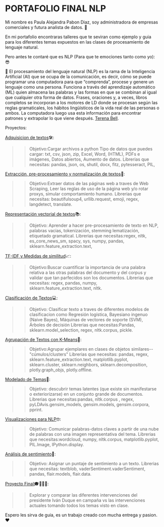 # PORTAFOLIO FINAL NLP

Mi nombre es Paula Alejandra Pabon Diaz, soy administradora de empresas comerciales y futura analista de datos. 👩

En mi portafolio encontraras talleres que te seviran como ejemplo y guia para los diferentes temas expuestos en las clases de procesamiento de lenguaje natural. 

Pero antes te contaré que es NLP (Para que te emociones tanto como yo): 😎

🚀 El procesamiento del lenguaje natural (NLP) es la rama de la Inteligencia Artificial (AI) que se ocupa de la comunicación, es decir, cómo se puede programar una computadora para que “comprenda”, procese y genere un lenguaje como una persona. Funciona a través del aprendizaje automático (ML) quien almacena las palabras y las formas en que se combinan al igual que cualquier otra forma de datos. Frases, oraciones y, a veces, libros completos se incorporan a los motores de LD donde se procesan según las reglas gramaticales, los hábitos lingüísticos de la vida real de las personas o ambos. La computadora luego usa esta información para encontrar patrones y extrapolar lo que viene después.
[Terena Bell](https://cio.com.mx/funciona-procesamiento-del-lenguaje-natural-en-inteligencia-artificial/).

  
Proyectos:

[Adquisicion de textos](https://github.com/Paulapabondiaz/NLP_PORTAFOLIO/blob/main/Taller%20N%C2%B0%202%20Leer%20archivos%20en%20Python)🛠️: 

>>Objetivo:Cargar archivos a python
>>Tipo de datos que puedes cargar: txt, csv, json, zip, Excel, Word, (HTML), PDFs e imágenes, Datos abiertos, Aumento de datos.
>>Librerias que necesitas: pandas, json, os, shutil, docx, fitz, pytesseract, PIL, 


[Extracción, pre-procesamiento y normalización de textos](https://github.com/Paulapabondiaz/NLP_PORTAFOLIO/blob/main/Taller%20N%C2%B03%20WebScraping)👷:

>>Objetivo:Extraer datos de las páginas web a traves de Web Scraping, Leer las reglas de uso de la página web y/o rotar proxys, simular comportamiento humano.
>>Librerias que necesitas: beautifulsoup4, urllib.request, emoji, regex, langdetect,  translate.

[Representación vectorial de textos](https://github.com/Paulapabondiaz/NLP_PORTAFOLIO/blob/main/Taller%20%234.ipynb)📚:

>>Objetivo: Aprender a hacer pre-procesamiento de texto en NLP, palabras vacias, tokenización, stemming lematización, etiquetado gramatical.
>>Librerias que necesitas:regex, nltk, es_core_news_sm, spacy, sys, numpy, pandas, sklearn.feature_extraction.text, 

[TF-IDF y Medidas de similitud](https://github.com/Paulapabondiaz/NLP_PORTAFOLIO/blob/main/taller%20%235.ipynb)📈:

>>Objetivo:Buscar cuantificar la importancia de una palabra relativa a las otras palabras del documento y del corpus y validar que tan parfecidos son los documentos.
>>Librerias que necesitas: regex, pandas, numpy, sklearn.feature_extraction.text, nltk.

[Clasificación de Textos](https://github.com/Paulapabondiaz/NLP_PORTAFOLIO/blob/main/taller7.ipynb)💻:    

>>Objetivo: Clasificar texto a traves de diferentes modelos de clasificacion como Regresión logística, Bayesiano ingenuo (Naive Bayes), Máquinas de vectores de soporte (SVM), Árboles de decisión
>>Librerias que necesitas:Pandas, sklearn.model_selection, regex, nltk.corpus, pickle.

[Agrupación de Textos con K-Means](https://github.com/Paulapabondiaz/NLP_PORTAFOLIO/blob/main/taller8%20(1).ipynb)🧠:

>>Objetivo:Agrupar ejemplares en clases de objetos similares-- "cúmulos/clusters"
>>Librerias que necesitas: pandas, regex, sklearn.feature_extraction.text, matplotlib.pyplot, sklearn.cluster, sklearn.neighbors, sklearn.decomposition, plotly.graph_objs, plotly.offline.

[Modelado de Temas](https://github.com/Paulapabondiaz/NLP_PORTAFOLIO/blob/main/taller9%20(1).ipynb)🤔:

>>Objetivo: descubrir temas latentes (que existe sin manifestarse o exteriorizarse) en un conjunto grande de documentos.
>>Librerias que necesitas:pandas, nltk.corpus , regex, pyLDAvis.gensim_models, gensim.models, gensim.corpora, pprint.

[Visualizaciones para NLP](https://github.com/Paulapabondiaz/NLP_PORTAFOLIO/blob/main/taller%2010.ipynb)🤓:

>>Objetivo: Comunicar palabras-datos claves a partir de una nube de palabras con una imagen representativa del tema. 
>>Librerias que necesitas:wordcloud, numpy, nltk.corpus, matplotlib.pyplot, PIL.Image, IPython.display.

[Análisis de sentimiento](https://github.com/Paulapabondiaz/NLP_PORTAFOLIO/blob/main/taller12%20(1).ipynb)💞:

>>Objetivo: Asignar un puntaje de sentimiento a un texto.
>>Librerias que necesitas: textblob, vaderSentiment.vaderSentiment, pandas, flair.models, flair.data.

[Proyecto Final](https://github.com/Paulapabondiaz/NLP_PORTAFOLIO/blob/main/proyecto%20final.ipynb)🎓👨‍🎓📙:

>>Explorar y comparar las diferentes intervenciones del presidente Iván Duque en campaña vs  las intervenciones actuales tomando todos los temas visto en clase. 


Espero les sirva de guia, es un trabajo creado con mucha entrega y pasion. ❤️




